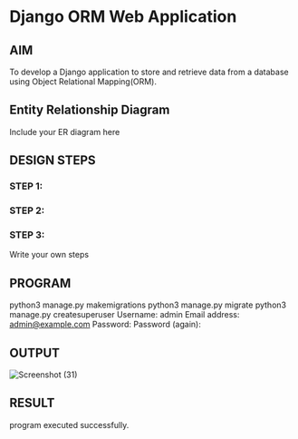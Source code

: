 # Django ORM Web Application

## AIM
To develop a Django application to store and retrieve data from a database using Object Relational Mapping(ORM).

## Entity Relationship Diagram

Include your ER diagram here

## DESIGN STEPS

### STEP 1:

### STEP 2:

### STEP 3:

Write your own steps

## PROGRAM

python3 manage.py makemigrations
python3 manage.py migrate
python3 manage.py createsuperuser
Username:
admin Email address: admin@example.com
Password:
Password (again):



## OUTPUT

![Screenshot (31)](https://user-images.githubusercontent.com/118707852/213608547-d4ed387d-5252-4bdc-b1e6-c08ed639f384.png)


## RESULT
program executed successfully.
